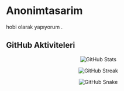 # Anonimtasarim

hobi olarak yapıyorum .



## GitHub Aktiviteleri

<p align="center">
  <img src="https://github-readme-stats.vercel.app/api?username=Anonimtasarim&show_icons=true&theme=default&hide_title=true" alt="GitHub Stats" />
</p>

<p align="center">
  <img src="https://github-readme-streak-stats.herokuapp.com?user=Anonimtasarim&theme=default" alt="GitHub Streak" />
</p>







<p align="center">
  <img src="https://github.com/Anonimtasarim/Anonimtasarim/blob/output/github-contribution-grid-snake.svg" alt="GitHub Snake" />
</p>



<!---
Anonimtasarim/Anonimtasarim is a ✨ special ✨ repository because its `README.md` (this file) appears on your GitHub profile.
You can click the Preview link to take a look at your changes.
--->
